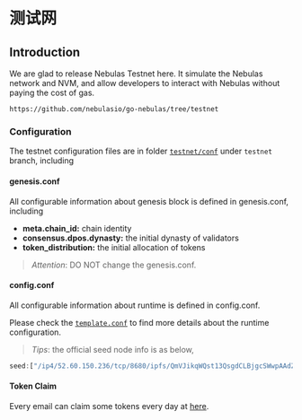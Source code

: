 # 测试网

## Introduction

We are glad to release Nebulas Testnet here. It simulate the Nebulas network and NVM, and allow developers to interact with Nebulas without paying the cost of gas.

```text
https://github.com/nebulasio/go-nebulas/tree/testnet
```

### Configuration

The testnet configuration files are in folder [`testnet/conf`](https://github.com/nebulasio/go-nebulas/tree/testnet/testnet/conf) under `testnet` branch, including

#### genesis.conf

All configurable information about genesis block is defined in genesis.conf, including

* **meta.chain\_id:** chain identity
* **consensus.dpos.dynasty:** the initial dynasty of validators
* **token\_distribution:** the initial allocation of tokens

> _Attention_: DO NOT change the genesis.conf.

#### config.conf

All configurable information about runtime is defined in config.conf.

Please check the [`template.conf`](https://github.com/dreamflyfengzi/nebulasdapp/tree/c1613497824d4e0d9fa0bf9d6bde1c719f742fe6/introduction/resources/conf/template.conf) to find more details about the runtime configuration.

> _Tips_: the official seed node info is as below,

```javascript
seed:["/ip4/52.60.150.236/tcp/8680/ipfs/QmVJikqWQst13QsgdCLBjgcSWwpAAdZjoExGdvK3r2CNhv"]
```

#### Token Claim

Every email can claim some tokens every day at [here](https://testnet.nebulas.io/claim).


